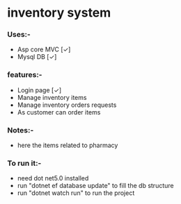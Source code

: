 # inventory system
### Uses:-
* Asp core MVC [&check;]
* Mysql DB [&check;]

### features:-
* Login page [&check;]
* Manage inventory items
* Manage inventory orders requests
* As customer can order items

### Notes:-
* here the items related to pharmacy 


### To run it:-
* need dot net5.0 installed
* run "dotnet ef database update" to fill the db structure
* run "dotnet watch run" to run the project
